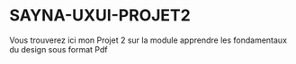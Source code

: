 # SAYNA-UXUI-PROJET2
Vous trouverez ici mon Projet 2 sur la module apprendre les fondamentaux du design sous format Pdf 
